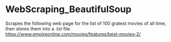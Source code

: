# WebScraping_BeautifulSoup
Scrapes the following web page for the list of 100 gratest movies of all time, then stores them into a .txt file. 
https://www.empireonline.com/movies/features/best-movies-2/
